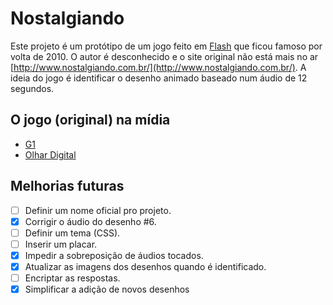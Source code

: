 # Nostalgiando
Este projeto é um protótipo de um jogo feito em [Flash](https://pt.wikipedia.org/wiki/Adobe_Flash) que ficou famoso por volta de 2010. O autor é desconhecido e o site original não está mais no ar [http://www.nostalgiando.com.br/](http://www.nostalgiando.com.br/). A ideia do jogo é identificar o desenho animado baseado num áudio de 12 segundos.

## O jogo (original) na mídia
- [G1](https://g1.globo.com/Noticias/Tecnologia/0,,MUL166680-6174,00-WEBGAME+HOMENAGEIA+DESENHOS+ANIMADOS.html)
- [Olhar Digital](https://www.youtube.com/watch?v=O8BRVvyF9aE)

## Melhorias futuras
- [ ] Definir um nome oficial pro projeto.
- [x] Corrigir o áudio do desenho #6.
- [ ] Definir um tema (CSS).
- [ ] Inserir um placar.
- [x] Impedir a sobreposição de áudios tocados.
- [x] Atualizar as imagens dos desenhos quando é identificado.
- [ ] Encriptar as respostas.
- [x] Simplificar a adição de novos desenhos
